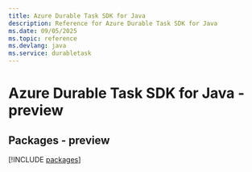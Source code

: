 ```yaml
---
title: Azure Durable Task SDK for Java
description: Reference for Azure Durable Task SDK for Java
ms.date: 09/05/2025
ms.topic: reference
ms.devlang: java
ms.service: durabletask
---
```

# Azure Durable Task SDK for Java - preview
## Packages - preview
[!INCLUDE [packages](durable-task-index.md)]